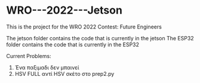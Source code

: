 # WRO---2022---Jetson

This is the project for the WRO 2022 Contest: Future Engineers

The jetson folder contains the code that is currently in the jetson
The ESP32 folder contains the code that is currently in the ESP32

Current Problems:
1) Ένα παξιμαδι δεν μπαινεί
2) HSV FULL αντί HSV σκέτο στο prep2.py
